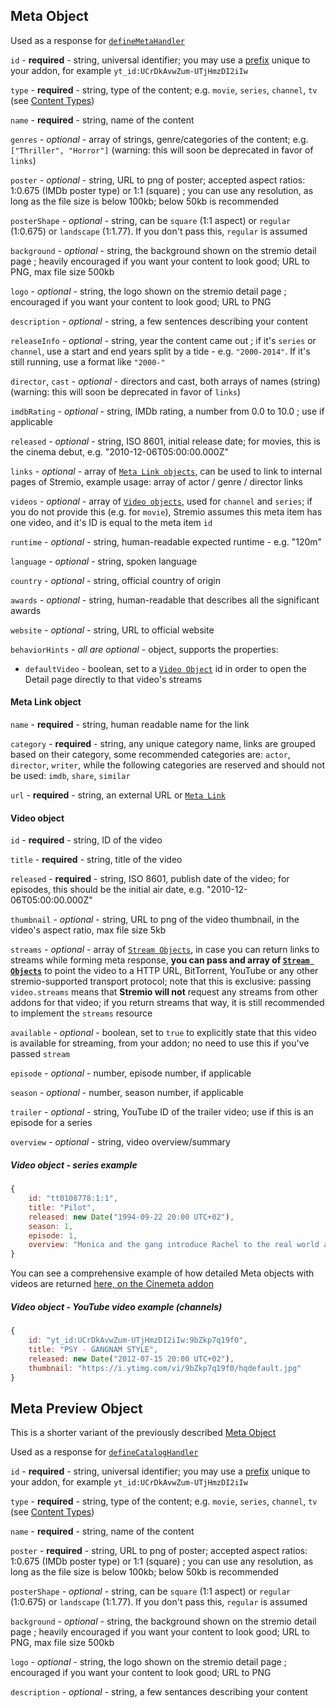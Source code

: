 ## Meta Object

Used as a response for [`defineMetaHandler`](../requests/defineMetaHandler.md)

``id`` - **required** - string, universal identifier; you may use a [prefix](./manifest.md##filtering-properties) unique to your addon, for example `yt_id:UCrDkAvwZum-UTjHmzDI2iIw`

``type`` - **required** - string, type of the content; e.g. `movie`, `series`, `channel`, `tv` (see [Content Types](./content.types.md))

``name`` - **required** - string, name of the content

``genres`` - _optional_  - array of strings, genre/categories of the content; e.g. ``["Thriller", "Horror"]`` (warning: this will soon be deprecated in favor of ``links``)

``poster`` - _optional_ - string, URL to png of poster; accepted aspect ratios: 1:0.675 (IMDb poster type) or 1:1 (square) ; you can use any resolution, as long as the file size is below 100kb; below 50kb is recommended

``posterShape`` - _optional_ - string, can be `square` (1:1 aspect) or `regular` (1:0.675) or `landscape` (1:1.77). If you don't pass this, `regular` is assumed

``background`` - _optional_ - string, the background shown on the stremio detail page ; heavily encouraged if you want your content to look good; URL to PNG, max file size 500kb

``logo`` - _optional_ - string, the logo shown on the stremio detail page ; encouraged if you want your content to look good; URL to PNG

``description`` - _optional_ - string, a few sentences describing your content

``releaseInfo`` - _optional_ - string, year the content came out ; if it's ``series`` or ``channel``, use a start and end years split by a tide - e.g. ``"2000-2014"``. If it's still running, use a format like ``"2000-"``

``director``, ``cast`` - _optional_  - directors and cast, both arrays of names (string) (warning: this will soon be deprecated in favor of ``links``)

``imdbRating`` -  _optional_ - string, IMDb rating, a number from 0.0 to 10.0 ; use if applicable

``released`` - _optional_ - string, ISO 8601, initial release date; for movies, this is the cinema debut, e.g. "2010-12-06T05:00:00.000Z"

``links`` - _optional_ - array of [``Meta Link objects``](#meta-link-object), can be used to link to internal pages of Stremio, example usage: array of actor / genre / director links

``videos`` - _optional_ - array of [``Video objects``](#video-object), used for ``channel`` and ``series``; if you do not provide this (e.g. for ``movie``), Stremio assumes this meta item has one video, and it's ID is equal to the meta item `id`

``runtime`` - _optional_ - string, human-readable expected runtime - e.g. "120m"

``language`` - _optional_ - string, spoken language

``country`` - _optional_ - string, official country of origin

``awards`` - _optional_ - string, human-readable that describes all the significant awards

``website`` - _optional_ - string, URL to official website

``behaviorHints`` - _all are optional_ - object, supports the properties:

- ``defaultVideo`` - boolean, set to a [``Video Object``](#video-object) id in order to open the Detail page directly to that video's streams


#### Meta Link object

``name`` - **required** - string, human readable name for the link

``category`` - **required** - string, any unique category name, links are grouped based on their category, some recommended categories are: `actor`, `director`, `writer`, while the following categories are reserved and should not be used: `imdb`, `share`, `similar`

``url`` - **required** - string, an external URL or [``Meta Link``](./meta.links.md)


#### Video object

``id`` - **required** - string, ID of the video

``title`` - **required** - string, title of the video

``released`` - **required** - string, ISO 8601, publish date of the video; for episodes, this should be the initial air date, e.g. "2010-12-06T05:00:00.000Z"

``thumbnail`` - _optional_ - string, URL to png of the video thumbnail, in the video's aspect ratio, max file size 5kb

``streams`` - _optional_ - array of [``Stream Objects``](./stream.md), in case you can return links to streams while forming meta response, **you can pass and array of [``Stream Objects``](./stream.md)** to point the video to a HTTP URL, BitTorrent, YouTube or any other stremio-supported transport protocol; note that this is exclusive: passing `video.streams` means that **Stremio will not** request any streams from other addons for that video; if you return streams that way, it is still recommended to implement the `streams` resource

``available`` - _optional_ - boolean, set to ``true`` to explicitly state that this video is available for streaming, from your addon; no need to use this if you've passed ``stream``

``episode`` - _optional_ - number, episode number, if applicable

``season`` - _optional_ - number, season number, if applicable

``trailer`` - _optional_ - string, YouTube ID of the trailer video; use if this is an episode for a series

``overview`` - _optional_ - string, video overview/summary


##### Video object - series example

```javascript
{
    id: "tt0108778:1:1",
    title: "Pilot",
    released: new Date("1994-09-22 20:00 UTC+02"),
    season: 1,
    episode: 1,
    overview: "Monica and the gang introduce Rachel to the real world after she leaves her fiancé at the altar."
}
```

You can see a comprehensive example of how detailed Meta objects with videos are returned [here, on the Cinemeta addon](https://v3-cinemeta.strem.io/meta/series/tt0386676/lastVideos=1.json)

##### Video object - YouTube video example (channels)


```javascript
{
    id: "yt_id:UCrDkAvwZum-UTjHmzDI2iIw:9bZkp7q19f0",
    title: "PSY - GANGNAM STYLE",
    released: new Date("2012-07-15 20:00 UTC+02"),
    thumbnail: "https://i.ytimg.com/vi/9bZkp7q19f0/hqdefault.jpg"
}
```

## Meta Preview Object

This is a shorter variant of the previously described [Meta Object](#meta-object)

Used as a response for [`defineCatalogHandler`](../requests/defineCatalogHandler.md)

``id`` - **required** - string, universal identifier; you may use a [prefix](./manifest.md##filtering-properties) unique to your addon, for example `yt_id:UCrDkAvwZum-UTjHmzDI2iIw`

``type`` - **required** - string, type of the content; e.g. `movie`, `series`, `channel`, `tv` (see [Content Types](./content.types.md))

``name`` - **required** - string, name of the content

``poster`` - **required** - string, URL to png of poster; accepted aspect ratios: 1:0.675 (IMDb poster type) or 1:1 (square) ; you can use any resolution, as long as the file size is below 100kb; below 50kb is recommended

``posterShape`` - _optional_ - string, can be `square` (1:1 aspect) or `regular` (1:0.675) or `landscape` (1:1.77). If you don't pass this, `regular` is assumed

``background`` - _optional_ - string, the background shown on the stremio detail page ; heavily encouraged if you want your content to look good; URL to PNG, max file size 500kb

``logo`` - _optional_ - string, the logo shown on the stremio detail page ; encouraged if you want your content to look good; URL to PNG

``description`` - _optional_ - string, a few sentances describing your content

